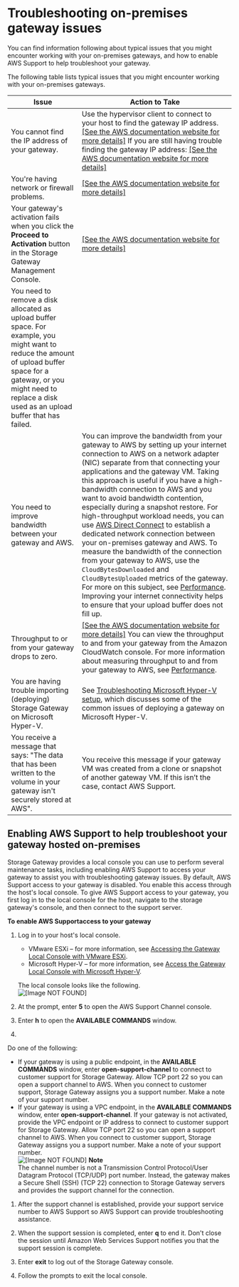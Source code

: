 # Troubleshooting on\-premises gateway issues<a name="troubleshooting-on-premises-gateway-issues"></a>

You can find information following about typical issues that you might encounter working with your on\-premises gateways, and how to enable AWS Support to help troubleshoot your gateway\.

The following table lists typical issues that you might encounter working with your on\-premises gateways\.


| Issue | Action to Take | 
| --- | --- | 
| You cannot find the IP address of your gateway\.  |  Use the hypervisor client to connect to your host to find the gateway IP address\. [\[See the AWS documentation website for more details\]](http://docs.aws.amazon.com/filegateway/latest/filefsxw/troubleshooting-on-premises-gateway-issues.html) If you are still having trouble finding the gateway IP address: [\[See the AWS documentation website for more details\]](http://docs.aws.amazon.com/filegateway/latest/filefsxw/troubleshooting-on-premises-gateway-issues.html)  | 
| You're having network or firewall problems\.  |  [\[See the AWS documentation website for more details\]](http://docs.aws.amazon.com/filegateway/latest/filefsxw/troubleshooting-on-premises-gateway-issues.html)  | 
|  Your gateway's activation fails when you click the **Proceed to Activation** button in the Storage Gateway Management Console\.  |  [\[See the AWS documentation website for more details\]](http://docs.aws.amazon.com/filegateway/latest/filefsxw/troubleshooting-on-premises-gateway-issues.html)  | 
| You need to remove a disk allocated as upload buffer space\. For example, you might want to reduce the amount of upload buffer space for a gateway, or you might need to replace a disk used as an upload buffer that has failed\.  |  | 
|  You need to improve bandwidth between your gateway and AWS\.  |  You can improve the bandwidth from your gateway to AWS by setting up your internet connection to AWS on a network adapter \(NIC\) separate from that connecting your applications and the gateway VM\. Taking this approach is useful if you have a high\-bandwidth connection to AWS and you want to avoid bandwidth contention, especially during a snapshot restore\. For high\-throughput workload needs, you can use [AWS Direct Connect](http://aws.amazon.com/directconnect/) to establish a dedicated network connection between your on\-premises gateway and AWS\. To measure the bandwidth of the connection from your gateway to AWS, use the `CloudBytesDownloaded` and `CloudBytesUploaded` metrics of the gateway\. For more on this subject, see [Performance](Performance.md)\. Improving your internet connectivity helps to ensure that your upload buffer does not fill up\.  | 
|  Throughput to or from your gateway drops to zero\.  |  [\[See the AWS documentation website for more details\]](http://docs.aws.amazon.com/filegateway/latest/filefsxw/troubleshooting-on-premises-gateway-issues.html) You can view the throughput to and from your gateway from the Amazon CloudWatch console\. For more information about measuring throughput to and from your gateway to AWS, see [Performance](Performance.md)\.  | 
|  You are having trouble importing \(deploying\) Storage Gateway on Microsoft Hyper\-V\.  |  See [Troubleshooting Microsoft Hyper\-V setup](troubleshooting-hyperv-setup.md), which discusses some of the common issues of deploying a gateway on Microsoft Hyper\-V\.  | 
|  You receive a message that says: "The data that has been written to the volume in your gateway isn't securely stored at AWS"\.  |  You receive this message if your gateway VM was created from a clone or snapshot of another gateway VM\. If this isn’t the case, contact AWS Support\.  | 

## Enabling AWS Support to help troubleshoot your gateway hosted on\-premises<a name="enable-support-access-on-premises"></a>

Storage Gateway provides a local console you can use to perform several maintenance tasks, including enabling AWS Support to access your gateway to assist you with troubleshooting gateway issues\. By default, AWS Support access to your gateway is disabled\. You enable this access through the host's local console\. To give AWS Support access to your gateway, you first log in to the local console for the host, navigate to the storage gateway's console, and then connect to the support server\.

**To enable AWS Supportaccess to your gateway**

1. Log in to your host's local console\.
   + VMware ESXi – for more information, see [Accessing the Gateway Local Console with VMware ESXi](accessing-local-console.md#MaintenanceConsoleWindowVMware-common)\.
   + Microsoft Hyper\-V – for more information, see [Access the Gateway Local Console with Microsoft Hyper\-V](accessing-local-console.md#MaintenanceConsoleWindowHyperV-common)\.

   The local console looks like the following\.  
![\[Image NOT FOUND\]](http://docs.aws.amazon.com/filegateway/latest/filefsxw/images/LocalConsoleLogin.png)

1. At the prompt, enter **5** to open the AWS Support Channel console\.

1. Enter **h** to open the **AVAILABLE COMMANDS** window\.

1. 

   Do one of the following:
   + If your gateway is using a public endpoint, in the **AVAILABLE COMMANDS** window, enter **open\-support\-channel** to connect to customer support for Storage Gateway\. Allow TCP port 22 so you can open a support channel to AWS\. When you connect to customer support, Storage Gateway assigns you a support number\. Make a note of your support number\.
   + If your gateway is using a VPC endpoint, in the **AVAILABLE COMMANDS** window, enter **open\-support\-channel**\. If your gateway is not activated, provide the VPC endpoint or IP address to connect to customer support for Storage Gateway\. Allow TCP port 22 so you can open a support channel to AWS\. When you connect to customer support, Storage Gateway assigns you a support number\. Make a note of your support number\.  
![\[Image NOT FOUND\]](http://docs.aws.amazon.com/filegateway/latest/filefsxw/images/EC2-assign-service-number.png)
**Note**  
The channel number is not a Transmission Control Protocol/User Datagram Protocol \(TCP/UDP\) port number\. Instead, the gateway makes a Secure Shell \(SSH\) \(TCP 22\) connection to Storage Gateway servers and provides the support channel for the connection\.

1. After the support channel is established, provide your support service number to AWS Support so AWS Support can provide troubleshooting assistance\.

1. When the support session is completed, enter **q** to end it\. Don't close the session until Amazon Web Services Support notifies you that the support session is complete\.

1. Enter **exit** to log out of the Storage Gateway console\.

1. Follow the prompts to exit the local console\.